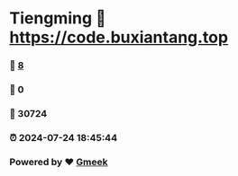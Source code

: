 # Tiengming :link: https://code.buxiantang.top 
### :page_facing_up: [8](https://code.buxiantang.top/tag.html) 
### :speech_balloon: 0 
### :hibiscus: 30724 
### :alarm_clock: 2024-07-24 18:45:44 
### Powered by :heart: [Gmeek](https://github.com/Meekdai/Gmeek)
